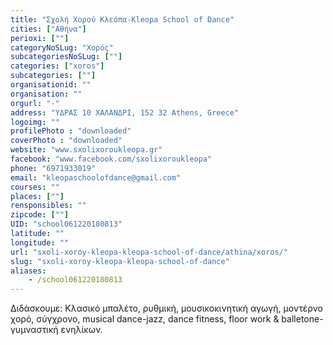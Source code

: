 ```yaml
---
title: "Σχολή Χορού Κλεόπα-Kleopa School of Dance"
cities: ["Αθήνα"]
perioxi: [""]
categoryNoSLug: "Χορός"
subcategoriesNoSLug: [""]
categories: ["xoros"]
subcategories: [""]
organisationid: ""
organisation: ""
orgurl: "-"
address: "ΥΔΡΑΣ 10 ΧΑΛΑΝΔΡΙ, 152 32 Athens, Greece"
logoimg: ""
profilePhoto : "downloaded"
coverPhoto : "downloaded"
website: "www.sxolixoroukleopa.gr"
facebook: "www.facebook.com/sxolixoroukleopa"
phone: "6971933019"
email: "kleopaschoolofdance@gmail.com"
courses: ""
places: [""]
rensponsibles: ""
zipcode: [""]
UID: "school061220180813"
latitude: ""
longitude: ""
url: "sxoli-xoroy-kleopa-kleopa-school-of-dance/athina/xoros/"
slug: "sxoli-xoroy-kleopa-kleopa-school-of-dance"
aliases:
    - /school061220180813
---
```





Διδάσκουμε: Κλασικό μπαλέτο, ρυθμική, μουσικοκινητική αγωγή, μοντέρνο χορό, σύγχρονο, musical dance-jazz, dance fitness, floor work &amp; balletone-γυμναστική ενηλίκων.